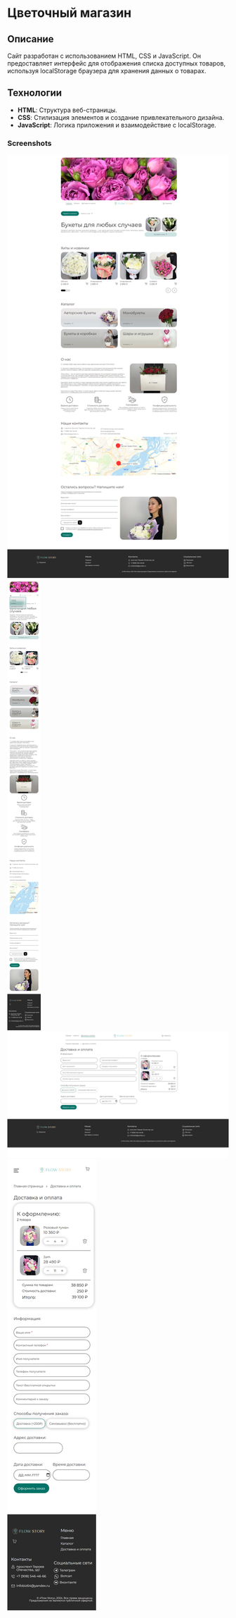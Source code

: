 # Цветочный магазин
## Описание

Сайт разработан с использованием HTML, CSS и JavaScript. Он предоставляет интерфейс для отображения списка доступных товаров, используя localStorage браузера для хранения данных о товарах.
## Технологии

- **HTML**: Структура веб-страницы.
- **CSS**: Стилизация элементов и создание привлекательного дизайна.
- **JavaScript**: Логика приложения и взаимодействие с localStorage.

### Screenshots
![Скриншот index.html PC](mainPagePC.png)
![Скриншот index.html mobile (420px)](mainPageMobile.png)
![Скриншот basket.html PC](basketPagePC.png)
![Скриншот basket.html Mobile](basketPageMobile.png)
